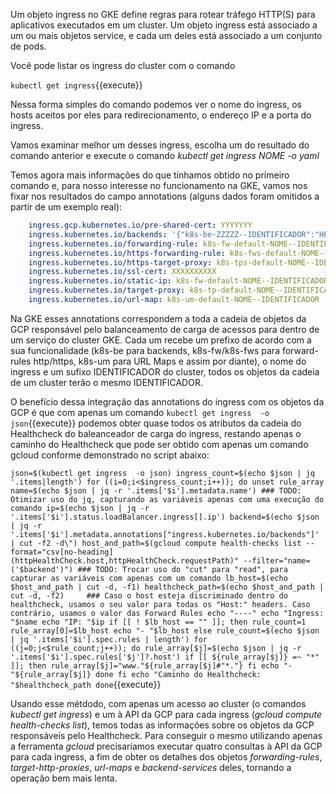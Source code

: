 
Um objeto ingress no GKE define regras para rotear tráfego HTTP(S) para aplicativos executados em um cluster. Um objeto ingress está associado a um ou mais objetos service, e cada um deles está associado a um conjunto de pods.

Você pode listar os ingress do cluster com o comando

`kubectl get ingress`{{execute}}

Nessa forma simples do comando podemos ver o nome do ingress, os hosts aceitos por eles para redirecionamento, o endereço IP e a porta do ingress.

Vamos examinar melhor um desses ingress, escolha um do resultado do comando anterior e execute o comando *kubectl get ingress NOME -o yaml*

Temos agora mais informações do que tínhamos obtido no primeiro comando e, para nosso interesse no funcionamento na GKE, vamos nos fixar nos resultados do campo annotations (alguns dados foram omitidos a partir de um exemplo real):
```yaml
    ingress.gcp.kubernetes.io/pre-shared-cert: YYYYYYY
    ingress.kubernetes.io/backends: '{"k8s-be-ZZZZZ--IDENTIFICADOR":"HEALTHY"}'
    ingress.kubernetes.io/forwarding-rule: k8s-fw-default-NOME--IDENTIFICADOR
    ingress.kubernetes.io/https-forwarding-rule: k8s-fws-default-NOME--IDENTIFICADOR
    ingress.kubernetes.io/https-target-proxy: k8s-tps-default-NOME--IDENTIFICADOR
    ingress.kubernetes.io/ssl-cert: XXXXXXXXXX
    ingress.kubernetes.io/static-ip: k8s-fw-default-NOME--IDENTIFICADOR
    ingress.kubernetes.io/target-proxy: k8s-tp-default-NOME--IDENTIFICADOR
    ingress.kubernetes.io/url-map: k8s-um-default-NOME--IDENTIFICADOR
```
Na GKE esses annotations correspondem a toda a cadeia de objetos da GCP responsável pelo balanceamento de carga de acessos para dentro de um serviço do cluster GKE. Cada um recebe um prefixo de acordo com a sua funcionalidade (k8s-be para backends, k8s-fw/k8s-fws para forward-rules http/https, k8s-um para URL Maps e assim por diante), o nome do ingress e um sufixo IDENTIFICADOR do cluster, todos os objetos da cadeia de um cluster terão o mesmo IDENTIFICADOR. 

O benefício dessa integração das annotations do ingress com os objetos da GCP é que com apenas um comando `kubectl get ingress  -o json`{{execute}} podemos obter quase todos os atributos da cadeia do Healthcheck do baleanceador de carga do ingress, restando apenas o caminho do Healthcheck que pode ser obtido com apenas um comando gcloud conforme demonstrado no script abaixo:

`json=$(kubectl get ingress  -o json)
ingress_count=$(echo $json | jq '.items|length')
for ((i=0;i<$ingress_count;i++)); do
    unset rule_array
    name=$(echo $json | jq -r '.items['$i'].metadata.name')
    ### TODO: Otimizar uso do jq, capturando as variáveis apenas com uma execução do comando
    ip=$(echo $json | jq -r '.items['$i'].status.loadBalancer.ingress[].ip')
    backend=$(echo $json | jq -r '.items['$i'].metadata.annotations["ingress.kubernetes.io/backends"]' | cut -f2 -d\")
    host_and_path=$(gcloud compute health-checks list --format="csv[no-heading](httpHealthCheck.host,httpHealthCheck.requestPath)" --filter="name=('$backend')")
    ### TODO: Trocar uso do "cut" para "read", para capturar as variáveis com apenas com um comando
    lb_host=$(echo $host_and_path | cut -d, -f1)
    healthcheck_path=$(echo $host_and_path | cut -d, -f2)    
    ### Caso o host esteja discriminado dentro do healthcheck, usamos o seu valor para todas os "Host:" headers. Caso contrário, usamos o valor das Forward Rules
    echo "----"
    echo "Ingress: "$name
    echo "IP: "$ip
    if [[ ! $lb_host == "" ]]; then
        rule_count=1
        rule_array[0]=$lb_host
        echo "- "$lb_host
    else
        rule_count=$(echo $json | jq '.items['$i'].spec.rules | length')
        for ((j=0;j<$rule_count;j++)); do
            rule_array[$j]=$(echo $json | jq -r '.items['$i'].spec.rules['$j']?.host')
            if [[ ${rule_array[$j]} =~ "*" ]]; then
                rule_array[$j]="www."${rule_array[$j]#"*."}
            fi
            echo "- "${rule_array[$j]}
        done
    fi
    echo "Caminho do Healthcheck: "$healthcheck_path
done`{{execute}}

Usando esse métdodo, com apenas um acesso ao cluster (o comandos *kubectl get ingress*) e um à API da GCP para cada ingress (*gcloud compute health-checks list*), temos todas as informações sobre os objetos da GCP responsáveis pelo Healthcheck. Para conseguir o mesmo utilizando apenas a ferramenta *gcloud* precisaríamos executar quatro consultas à API da GCP para cada ingress, a fim de obter os detalhes dos objetos *forwarding-rules*, *target-http-proxies*, *url-maps* e *backend-services* deles, tornando a operação bem mais lenta.

